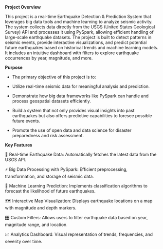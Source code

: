 **Project Overview**

This project is a real-time Earthquake Detection & Prediction System that leverages big data tools and machine learning to analyze seismic activity. The system collects data directly from the USGS (United States Geological Survey) API and processes it using PySpark, allowing efficient handling of large-scale earthquake datasets.
The project is built to detect patterns in seismic events, provide interactive visualizations, and predict potential future earthquakes based on historical trends and machine learning models. It includes an intuitive dashboard with filters to explore earthquake occurrences by year, magnitude, and more.

**Purpose**

- The primary objective of this project is to:

- Utilize real-time seismic data for meaningful analysis and prediction.

- Demonstrate how big data frameworks like PySpark can handle and process geospatial datasets efficiently.

- Build a system that not only provides visual insights into past earthquakes but also offers predictive capabilities to foresee possible future events.

- Promote the use of open data and data science for disaster preparedness and risk assessment.

**Key Features**

🔗 Real-time Earthquake Data: Automatically fetches the latest data from the USGS API.

⚡ Big Data Processing with PySpark: Efficient preprocessing, transformation, and storage of seismic data.

🧠 Machine Learning Prediction: Implements classification algorithms to forecast the likelihood of future earthquakes.

🗺️ Interactive Map Visualization: Displays earthquake locations on a map with magnitude and depth markers.

🎛️ Custom Filters: Allows users to filter earthquake data based on year, magnitude range, and location.

📈 Analytics Dashboard: Visual representation of trends, frequencies, and severity over time.
